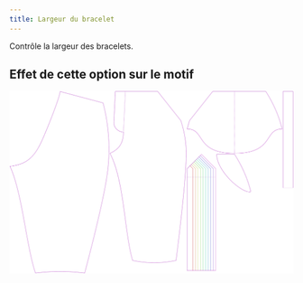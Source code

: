 ```yaml
---
title: Largeur du bracelet
---
```


Contrôle la largeur des bracelets.



## Effet de cette option sur le motif
![Cette image montre l'effet de cette option en superposant plusieurs variantes qui ont une valeur différente pour cette option](cornelius_cuffwidth_sample.svg "Effet de cette option sur le motif")